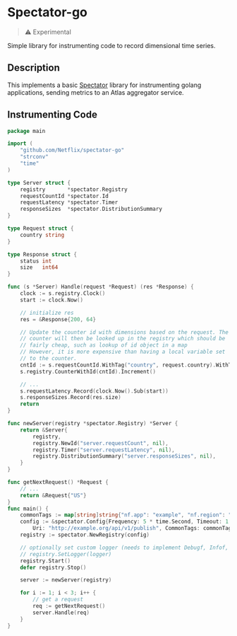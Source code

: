 # Spectator-go

> :warning: Experimental
 
Simple library for instrumenting code to record dimensional time series.

## Description

This implements a basic [Spectator](https://github.com/Netflix/spectator)
library for instrumenting golang applications, sending metrics to an Atlas
aggregator service.

## Instrumenting Code

```go
package main

import (
	"github.com/Netflix/spectator-go"
	"strconv"
	"time"
)

type Server struct {
	registry       *spectator.Registry
	requestCountId *spectator.Id
	requestLatency *spectator.Timer
	responseSizes  *spectator.DistributionSummary
}

type Request struct {
	country string
}

type Response struct {
	status int
	size   int64
}

func (s *Server) Handle(request *Request) (res *Response) {
	clock := s.registry.Clock()
	start := clock.Now()

	// initialize res
	res = &Response{200, 64}

	// Update the counter id with dimensions based on the request. The
	// counter will then be looked up in the registry which should be
	// fairly cheap, such as lookup of id object in a map
	// However, it is more expensive than having a local variable set
	// to the counter.
	cntId := s.requestCountId.WithTag("country", request.country).WithTag("status", strconv.Itoa(res.status))
	s.registry.CounterWithId(cntId).Increment()

	// ...
	s.requestLatency.Record(clock.Now().Sub(start))
	s.responseSizes.Record(res.size)
	return
}

func newServer(registry *spectator.Registry) *Server {
	return &Server{
		registry,
		registry.NewId("server.requestCount", nil),
		registry.Timer("server.requestLatency", nil),
		registry.DistributionSummary("server.responseSizes", nil),
	}
}

func getNextRequest() *Request {
	// ...
	return &Request{"US"}
}
func main() {
	commonTags := map[string]string{"nf.app": "example", "nf.region": "us-west-1"}
	config := &spectator.Config{Frequency: 5 * time.Second, Timeout: 1 * time.Second,
		Uri: "http://example.org/api/v1/publish", CommonTags: commonTags}
	registry := spectator.NewRegistry(config)

	// optionally set custom logger (needs to implement Debugf, Infof, Errorf)
	// registry.SetLogger(logger)
	registry.Start()
	defer registry.Stop()

	server := newServer(registry)

	for i := 1; i < 3; i++ {
		// get a request
		req := getNextRequest()
		server.Handle(req)
	}
}

```


